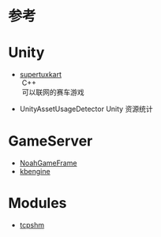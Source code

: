 # 参考

# Unity
- [supertuxkart](https://github.com/supertuxkart)  
  C++  
  可以联网的赛车游戏

- UnityAssetUsageDetector
  Unity 资源统计

# GameServer
- [NoahGameFrame](https://github.com/ketoo/NoahGameFrame)
- [kbengine](https://github.com/kbengine/kbengine)

# Modules
- [tcpshm](https://github.com/MengRao/tcpshm)
